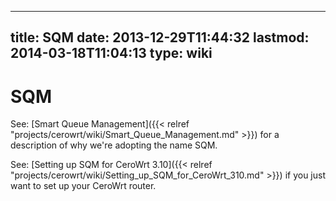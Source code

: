 
---
title: SQM
date: 2013-12-29T11:44:32
lastmod: 2014-03-18T11:04:13
type: wiki
---
SQM
===

See: [Smart Queue Management]({{< relref "projects/cerowrt/wiki/Smart_Queue_Management.md" >}}) for a description of why we're
adopting the name SQM.

See: [Setting up SQM for CeroWrt 3.10]({{< relref "projects/cerowrt/wiki/Setting_up_SQM_for_CeroWrt_310.md" >}}) if you just want to set up your CeroWrt router.
